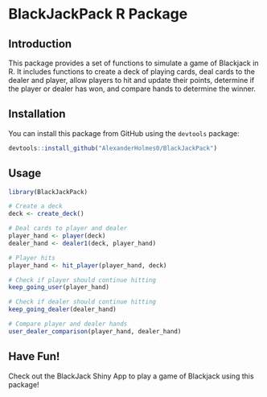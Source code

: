 # BlackJackPack R Package

## Introduction

This package provides a set of functions to simulate a game of Blackjack in R. It includes functions to create a deck of playing cards, deal cards to the dealer and player, allow players to hit and update their points, determine if the player or dealer has won, and compare hands to determine the winner.

## Installation

You can install this package from GitHub using the `devtools` package:

```r
devtools::install_github("AlexanderHolmes0/BlackJackPack")
```

## Usage

```r
library(BlackJackPack)

# Create a deck
deck <- create_deck()

# Deal cards to player and dealer
player_hand <- player(deck)
dealer_hand <- dealer1(deck, player_hand)

# Player hits
player_hand <- hit_player(player_hand, deck)

# Check if player should continue hitting
keep_going_user(player_hand)

# Check if dealer should continue hitting
keep_going_dealer(dealer_hand)

# Compare player and dealer hands
user_dealer_comparison(player_hand, dealer_hand)
```

## Have Fun!

Check out the BlackJack Shiny App to play a game of Blackjack using this package!

